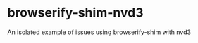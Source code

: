 browserify-shim-nvd3
====================

An isolated example of issues using browserify-shim with nvd3
